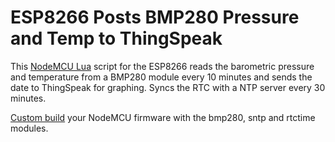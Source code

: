 # ESP8266 Posts BMP280 Pressure and Temp to ThingSpeak
This [NodeMCU Lua](https://nodemcu.readthedocs.io/en/master/) script for the ESP8266 reads the barometric pressure and temperature from a BMP280 module every 10 minutes and sends the date to ThingSpeak for graphing. Syncs the RTC with a NTP server every 30 minutes.

[Custom build](https://nodemcu-build.com/) your NodeMCU firmware with the bmp280, sntp and rtctime modules.
